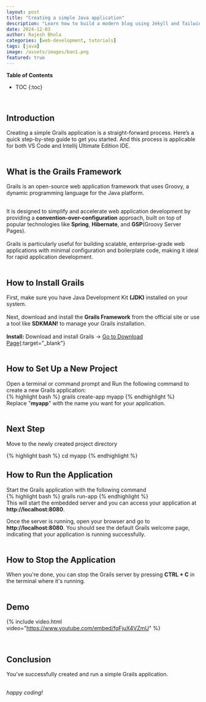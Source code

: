 ```yaml
---
layout: post
title: "Creating a simple Java application"
description: "Learn how to build a modern blog using Jekyll and Tailwind CSS with step-by-step instructions"
date: 2024-12-03
author: Rajesh Bhola
categories: [web-development, tutorials]
tags: [java]
image: /assets/images/ban1.png
featured: true
---
```


**Table of Contents**
- TOC
{:toc}
<br>

## Introduction

Creating a simple Grails application is a straight-forward process. Here’s a quick step-by-step guide to get you started. And this process is applicable for both VS Code and Intellij Ultimate Edition IDE.
<br>
<br>

## What is the Grails Framework

Grails is an open-source web application framework that uses Groovy, a dynamic programming language for the Java platform.
<br><br>

It is designed to simplify and accelerate web application development by providing a
**convention-over-configuration** approach, built on top of popular technologies like **Spring**, **Hibernate**, and **GSP**(Groovy Server Pages).
<br><br>
Grails is particularly useful for building scalable, enterprise-grade web applications with minimal configuration and boilerplate code, making it ideal for rapid application development.
<br>
<br>

## How to Install Grails

First, make sure you have Java Development Kit **(JDK)** installed on your system.
<br><br>
Next, download and install the **Grails Framework** from the official site or use a tool like **SDKMAN!** to manage your Grails installation.
<br><br>
**Install:** Download and install Grails -> [Go to Download Page](https://grails.org/download.html){:target="\_blank"}
<br>
<br>

## How to Set Up a New Project

Open a terminal or command prompt and
Run the following command to create a new Grails application:
<br>
{% highlight bash %}
grails create-app myapp
{% endhighlight %}
<br>
Replace "**myapp**" with the name you want for your application.
<br>
<br>

## Next Step
Move to the newly created project directory

{% highlight bash %}
cd myapp
{% endhighlight %}
<br>

## How to Run the Application

Start the Grails application with the following command
<br>
{% highlight bash %}
grails run-app
{% endhighlight %}
<br>
This will start the embedded server and you can access your application at **http://localhost:8080**.

Once the server is running, open your browser and go to **http://localhost:8080**. You should see the default Grails welcome page, indicating that your application is running successfully.
<br>
<br>

## How to Stop the Application

When you're done, you can stop the Grails server by pressing **CTRL + C** in the terminal where it's running.
<br>
<br>

## Demo
{% include video.html video="https://www.youtube.com/embed/fqFjuX4VZmU" %}


<br>

## Conclusion

You've successfully created and run a simple Grails application.
<br>
<br>

_happy coding!_